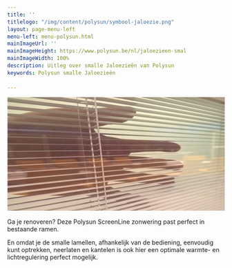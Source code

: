 ```yaml
---
title: ''
titlelogo: "/img/content/polysun/symbool-jaloezie.png"
layout: page-menu-left
menu-left: menu-polysun.html
mainImageUrl: ''
mainImageHeight: https://www.polysun.be/nl/jaloezieen-smal
mainImageWidth: 100%
description: Uitleg over smalle Jaloezieën van Polysun
keywords: Polysun smalle Jaloezieën

---
```

![](/img/content/polysun-jaloezie.png)

Ga je renoveren? Deze Polysun ScreenLine zonwering past perfect in bestaande ramen.

En omdat je de smalle lamellen, afhankelijk van de bediening, eenvoudig kunt optrekken, neerlaten en kantelen is ook hier een optimale warmte- en lichtregulering perfect mogelijk.